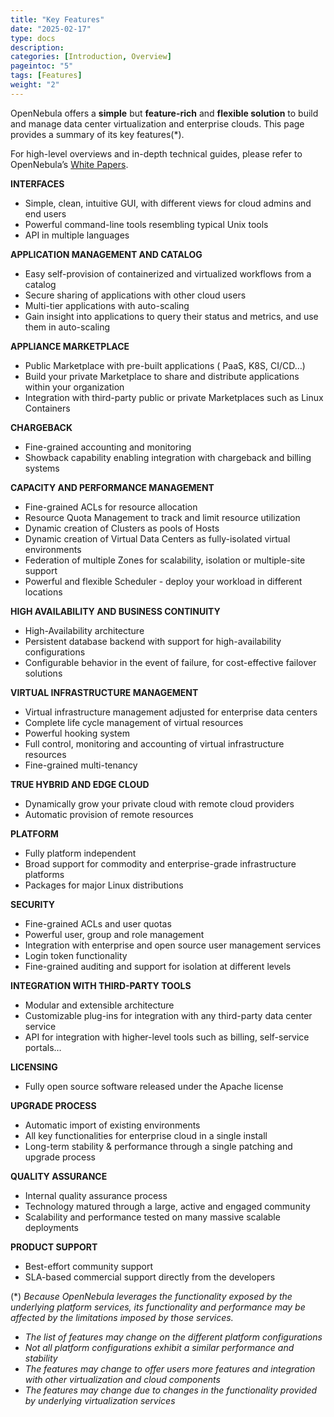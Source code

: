 ```yaml
---
title: "Key Features"
date: "2025-02-17"
type: docs
description:
categories: [Introduction, Overview]
pageintoc: "5"
tags: [Features]
weight: "2"
---
```


<a id="key-features"></a>

<a id="features"></a>

<!--# Key Features -->

OpenNebula offers a **simple** but **feature-rich** and **flexible solution** to build and manage data center virtualization and enterprise clouds. This page provides a summary of its key features(\*).

For high-level overviews and in-depth technical guides, please refer to OpenNebula’s [White Papers](https://opennebula.io/white-papers/).

**INTERFACES**

* Simple, clean, intuitive GUI, with different views for cloud admins and end users
* Powerful command-line tools resembling typical Unix tools
* API in multiple languages

**APPLICATION MANAGEMENT AND CATALOG**

* Easy self-provision of containerized and virtualized workflows from a catalog
* Secure sharing of applications with other cloud users
* Multi-tier applications with auto-scaling
* Gain insight into applications to query their status and metrics, and use them in auto-scaling

**APPLIANCE MARKETPLACE**

* Public Marketplace with pre-built applications ( PaaS, K8S, CI/CD…)
* Build your private Marketplace to share and distribute applications within your organization
* Integration with third-party public or private Marketplaces such as Linux Containers

**CHARGEBACK**

* Fine-grained accounting and monitoring
* Showback capability enabling integration with chargeback and billing systems

**CAPACITY AND PERFORMANCE MANAGEMENT**

* Fine-grained ACLs for resource allocation
* Resource Quota Management to track and limit resource utilization
* Dynamic creation of Clusters as pools of Hosts
* Dynamic creation of Virtual Data Centers as fully-isolated virtual environments
* Federation of multiple Zones for scalability, isolation or multiple-site support
* Powerful and flexible Scheduler - deploy your workload in different locations

**HIGH AVAILABILITY AND BUSINESS CONTINUITY**

* High-Availability architecture
* Persistent database backend with support for high-availability configurations
* Configurable behavior in the event of failure, for cost-effective failover solutions

**VIRTUAL INFRASTRUCTURE MANAGEMENT**

* Virtual infrastructure management adjusted for enterprise data centers
* Complete life cycle management of virtual resources
* Powerful hooking system
* Full control, monitoring and accounting of virtual infrastructure resources
* Fine-grained multi-tenancy

**TRUE HYBRID AND EDGE CLOUD**

* Dynamically grow your private cloud with remote cloud providers
* Automatic provision of remote resources

**PLATFORM**

* Fully platform independent
* Broad support for commodity and enterprise-grade infrastructure platforms
* Packages for major Linux distributions

**SECURITY**

* Fine-grained ACLs and user quotas
* Powerful user, group and role management
* Integration with enterprise and open source user management services
* Login token functionality
* Fine-grained auditing and support for isolation at different levels

**INTEGRATION WITH THIRD-PARTY TOOLS**

* Modular and extensible architecture
* Customizable plug-ins for integration with any third-party data center service
* API for integration with higher-level tools such as billing, self-service portals…

**LICENSING**

* Fully open source software released under the Apache license

**UPGRADE PROCESS**

* Automatic import of existing environments
* All key functionalities for enterprise cloud in a single install
* Long-term stability & performance through a single patching and upgrade process

**QUALITY ASSURANCE**

* Internal quality assurance process
* Technology matured through a large, active and engaged community
* Scalability and performance tested on many massive scalable deployments

**PRODUCT SUPPORT**

* Best-effort community support
* SLA-based commercial support directly from the developers

(\*) *Because OpenNebula leverages the functionality exposed by the underlying platform services, its functionality and performance may be affected by the limitations imposed by those services.*

- *The list of features may change on the different platform configurations*
- *Not all platform configurations exhibit a similar performance and stability*
- *The features may change to offer users more features and integration with other virtualization and cloud components*
- *The features may change due to changes in the functionality provided by underlying virtualization services*

